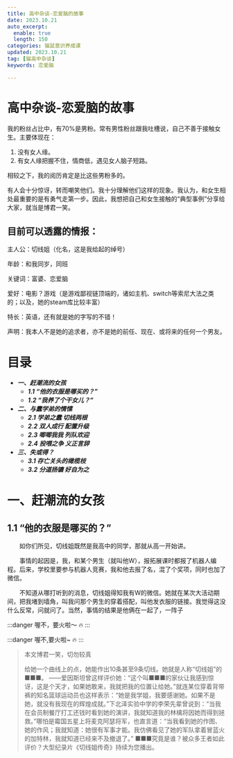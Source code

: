 ```yaml
---
title: 高中杂谈-恋爱脑的故事
date: 2023.10.21
auto_excerpt:
  enable: true
  length: 150
categories: 猫鼠意识养成课
updated: 2023.10.21
tag: [猫高中杂谈]
keywords: 恋爱脑

---
```


# 高中杂谈-恋爱脑的故事

我的粉丝占比中，有70%是男粉。常有男性粉丝跟我吐槽说，自己不善于接触女生。主要体现在：

1. 没有女人缘。
2. 有女人缘把握不住，情商低，遇见女人脑子短路。

相较之下，我的阅历肯定是比这些男粉多的。

有人会十分惊讶，转而嘲笑他们。我十分理解他们这样的现象。我认为，和女生相处最重要的是有勇气走第一步。因此，我想把自己和女生接触的“典型事例”分享给大家，就当是博君一笑。



## 目前可以透露的情报：

主人公：切线姐（化名，这是我给起的绰号）

年龄：和我同岁，同班

关键词：富婆、恋爱脑

爱好：电影？游戏（是游戏鄙视链顶端的，诸如主机、switch等索尼大法之类的；以及，她的steam库比较丰富）

特长：英语，还有就是她的字写的不错！



声明：我本人不是她的追求者，亦不是她的前任、现在、或将来的任何一个男友。



# 目录

- ***一、赶潮流的女孩***
  - ***1.1 “他的衣服是哪买的？”***
  - ***1.2 “我养了个干女儿？”***
- ***二、与蠢学弟的情愫***
  - ***2.1 学弟之蠢 切线两根***
  - ***2.2 双人成行 配置升级***
  - ***2.3 唧唧我我 列队欢迎***
  - ***2.4 投喂之争 义正言辞***
- ***三、失或得？***
  - ***3.1 存亡关头的橄榄枝***
  - ***3.2 分道扬镳 好自为之***

# 一、赶潮流的女孩

## 1.1 “他的衣服是哪买的？”

　　如你们所见，切线姐既然是我高中的同学，那就从高一开始讲。

　　事情的起因是，我，和某个男生（就叫他W），报拓展课时都报了机器人编程。后来，学校里要参与机器人竞赛，我和他去报了名，混了个奖项，同时也加了微信。

　　不知道从哪打听到的消息，切线姐得知我有W的微信。她就在某次大活动期间，把我堵到墙角，叫我问那个男生的穿着搭配，叫他发衣服的链接。我觉得这没什么反常，问就问了。当然，事情的结果是他俩在一起了，一阵子



:::danger
喔不，要火啦～ 🔥
:::



:::danger
喔不,要火啦~ 🔥
:::





> 本文博君一笑，切勿较真
>
> 给她一个曲线上的点，她能作出10条甚至9条切线。她就是人称“切线姐”的■■■。
> ——爱因斯坦曾这样评价她：“这个叫■■■的家伙让我感到惊讶，这是个天才，如果她敢来，我就把我的位置让给她。”就连某位穿着背带裤的知名篮球运动员也这样表示：“她是我学姐，我要感谢她。如果不是她，就没有我现在的辉煌成就。”下北泽实验中学的李荣先辈曾说到：“当我在会员制餐厅打工还钱时看到她的演讲，我就知道我的林檎将因她而得到拯救。”哪怕是霉国五星上将麦克阿瑟将军，也直言道：“当我看到她的作图、她的作风；我就知道：她很有军事才能。我仿佛看见了她的军队拿着冒蓝火的加特林，我就知道已经来不及撤退了。”
> ■■■究竟是谁？被众多王者如此评价？大型纪录片​《切线姐传​奇》持续为您播出。
